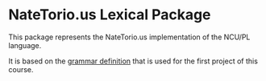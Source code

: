 # NateTorio.us Lexical Package

This package represents the NateTorio.us implementation of the NCU/PL language.

It is based on the [grammar definition](../LDK/NCUPL%20Grammar.pdf) that is used for the first project of this course.